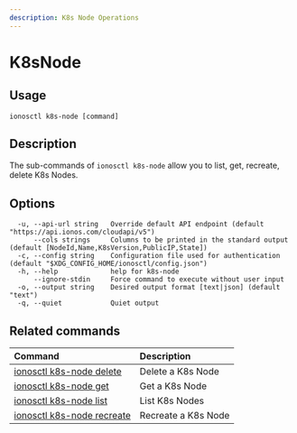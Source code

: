 ```yaml
---
description: K8s Node Operations
---
```


# K8sNode

## Usage

```text
ionosctl k8s-node [command]
```

## Description

The sub-commands of `ionosctl k8s-node` allow you to list, get, recreate, delete K8s Nodes.

## Options

```text
  -u, --api-url string   Override default API endpoint (default "https://api.ionos.com/cloudapi/v5")
      --cols strings     Columns to be printed in the standard output (default [NodeId,Name,K8sVersion,PublicIP,State])
  -c, --config string    Configuration file used for authentication (default "$XDG_CONFIG_HOME/ionosctl/config.json")
  -h, --help             help for k8s-node
      --ignore-stdin     Force command to execute without user input
  -o, --output string    Desired output format [text|json] (default "text")
  -q, --quiet            Quiet output
```

## Related commands

| Command | Description |
| :--- | :--- |
| [ionosctl k8s-node delete](delete.md) | Delete a K8s Node |
| [ionosctl k8s-node get](get.md) | Get a K8s Node |
| [ionosctl k8s-node list](list.md) | List K8s Nodes |
| [ionosctl k8s-node recreate](recreate.md) | Recreate a K8s Node |

